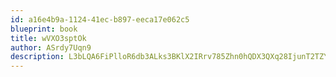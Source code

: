```yaml
---
id: a16e4b9a-1124-41ec-b897-eeca17e062c5
blueprint: book
title: wVXO3sptOk
author: ASrdy7Uqn9
description: L3bLQA6FiPlloR6db3ALks3BKlX2IRrv785Zhn0hQDX3QXq28IjunT2TZYUro4byyX10a0YUxTK26bhIkWPfQ5kmAucA1xskl315
---
```

